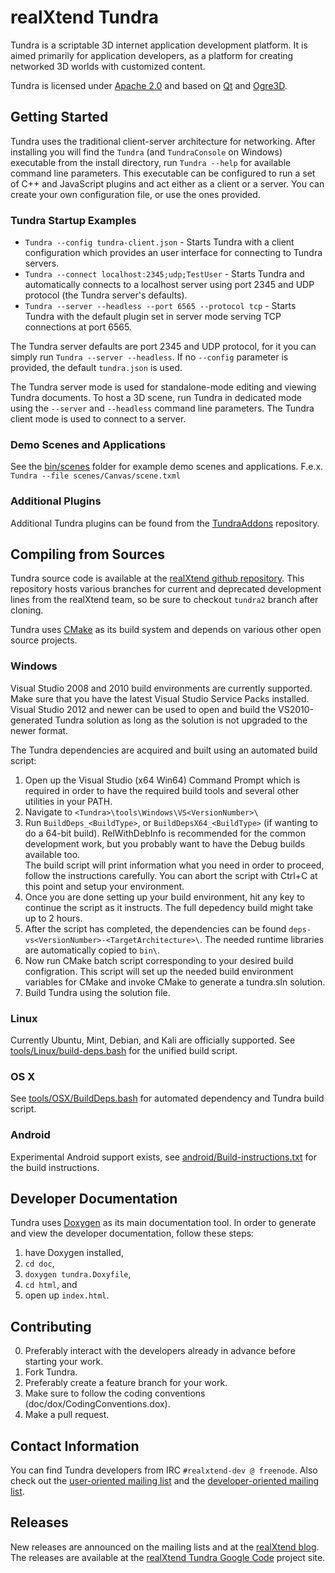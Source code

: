 realXtend Tundra
================

Tundra is a scriptable 3D internet application development platform. It is aimed primarily for application developers, as a platform for creating networked 3D worlds with customized content.

Tundra is licensed under [Apache 2.0] and based on [Qt] and [Ogre3D].

Getting Started
---------------

Tundra uses the traditional client-server architecture for networking. After installing you will find the `Tundra` (and `TundraConsole` on Windows) executable from the install directory, run `Tundra --help` for available command line parameters. This executable can be configured to run a set of C++ and JavaScript plugins and act either as a client or a server. You can create your own configuration file, or use the ones provided.

### Tundra Startup Examples  
- `Tundra --config tundra-client.json` - Starts Tundra with a client configuration which provides an user interface for connecting to Tundra servers.  
- `Tundra --connect localhost:2345;udp;TestUser` - Starts Tundra and automatically connects to a localhost server using port 2345 and UDP protocol (the Tundra server's defaults).   
- `Tundra --server --headless --port 6565 --protocol tcp` - Starts Tundra with the default plugin set in server mode serving TCP connections at port 6565.

The Tundra server defaults are port 2345 and UDP protocol, for it you can simply run `Tundra --server --headless`. If no `--config` parameter is provided, the default `tundra.json` is used.  

The Tundra server mode is used for standalone-mode editing and viewing Tundra documents. To host a 3D scene, run Tundra in dedicated mode using the `--server` and `--headless` command line parameters. The Tundra client mode is used to connect to a server.

### Demo Scenes and Applications
See the [bin/scenes] folder for example demo scenes and applications. F.e.x. `Tundra --file scenes/Canvas/scene.txml`

### Additional Plugins
Additional Tundra plugins can be found from the [TundraAddons] repository.

Compiling from Sources
----------------------

Tundra source code is available at the [realXtend github repository]. This repository hosts various branches for current and deprecated development lines from the realXtend team, so be sure to checkout `tundra2` branch after cloning.

Tundra uses [CMake] as its build system and depends on various other open source projects.

### Windows

Visual Studio 2008 and 2010 build environments are currently supported. Make sure that you have the latest Visual Studio Service Packs installed. Visual Studio 2012 and newer can be used to open and build the VS2010-generated Tundra solution as long as the solution is not upgraded to the newer format.

The Tundra dependencies are acquired and built using an automated build script:  
1. Open up the Visual Studio (x64 Win64) Command Prompt which is required in order to have the required build tools and several other utilities in your PATH.  
2. Navigate to `<Tundra>\tools\Windows\VS<VersionNumber>\`  
3. Run `BuildDeps_<BuildType>`, or `BuildDepsX64_<BuildType>` (if wanting to do a 64-bit build). RelWithDebInfo is recommended for the common development work, but you probably want to have the Debug builds available too.  
   The build script will print information what you need in order to proceed, follow the instructions carefully. You can abort the script with Ctrl+C at this point and setup your environment.  
4. Once you are done setting up your build environment, hit any key to continue the script as it instructs. The full depedency build might take up to 2 hours.
5. After the script has completed, the dependencies can be found `deps-vs<VersionNumber>-<TargetArchitecture>\`. The needed runtime libraries are automatically copied to `bin\`.  
6. Now run CMake batch script corresponding to your desired build configration. This script will set up the needed build environment variables for CMake and invoke CMake to generate a tundra.sln solution.  
7. Build Tundra using the solution file.

### Linux

Currently Ubuntu, Mint, Debian, and Kali are officially supported. See [tools/Linux/build-deps.bash] for the unified build script. 

### OS X

See [tools/OSX/BuildDeps.bash] for automated dependency and Tundra build script.

### Android

Experimental Android support exists, see [android/Build-instructions.txt] for the build instructions.

Developer Documentation
-----------------------

Tundra uses [Doxygen] as its main documentation tool. In order to generate and view the developer documentation, follow these steps:  
1. have Doxygen installed,  
2. `cd doc`,  
3. `doxygen tundra.Doxyfile`,  
4. `cd html`, and  
5. open up `index.html`.

Contributing
------------
0. Preferably interact with the developers already in advance before starting your work.
1. Fork Tundra.
2. Preferably create a feature branch for your work.
3. Make sure to follow the coding conventions (doc/dox/CodingConventions.dox).
4. Make a pull request.

Contact Information
-------------------

You can find Tundra developers from IRC `#realxtend-dev @ freenode`. Also check out the [user-oriented mailing list](http://groups.google.com/group/realxtend) and the [developer-oriented mailing list](http://groups.google.com/group/realxtend-dev).

Releases
--------

New releases are announced on the mailing lists and at the [realXtend blog]. The releases are available at the [realXtend Tundra Google Code] project site.

[Qt]: http://qt.digia.com/ "Qt homepage"
[Ogre3D]: http://www.ogre3d.org/ "Ogre3D homepage"
[bin/scenes]: https://github.com/realXtend/naali/tree/tundra2/bin/scenes "bin/scenes"
[TundraAddons]: https://github.com/realXtend/TundraAddons/ "TundraAddons"
[Apache 2.0]: http://www.apache.org/licenses/LICENSE-2.0.txt "Apache 2.0 license"
[CMake]: http://www.cmake.org/ "CMake homepage"
[realXtend blog]: http://www.realxtend.org "realXtend blog"
[realXtend github repository]: https://github.com/realXtend/naali/tree/tundra2 "realXtend Tundra repository"
[tools/OSX/BuildDeps.bash]: https://github.com/realXtend/naali/blob/tundra2/tools/OSX/BuildDeps.bash "tools/OSX/BuildDeps.bash"
[tools/Linux/build-deps.bash]: https://github.com/realXtend/naali/tree/tundra2/tools/Linux/build-deps.bash "tools/Linux/build-deps.bash"
[android/Build-instructions.txt]: https://github.com/realXtend/naali/tree/tundra2/android/Build-instructions.txt "android/Build-instructions.txt"
[Doxygen]:  http://www.stack.nl/~dimitri/doxygen/ "doxygen homepage"
[realXtend Tundra Google Code]: http://code.google.com/p/realxtend-naali/downloads/list
